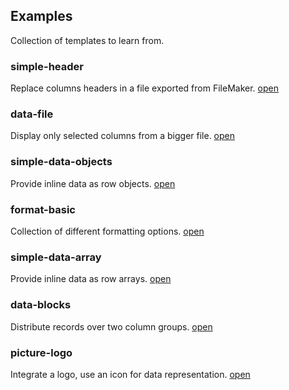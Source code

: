 ## Examples

Collection of templates to learn from.

### simple-header

Replace columns headers in a file exported from FileMaker. [open](./simple-header)

### data-file

Display only selected columns from a bigger file. [open](./data-file)

### simple-data-objects

Provide inline data as row objects.  [open](./simple-data-objects)


### format-basic

Collection of different formatting options. [open](./format-basic)


### simple-data-array

Provide inline data as row arrays. [open](./simple-data-array)

### data-blocks

Distribute records over two column groups. [open](./data-blocks)

### picture-logo

Integrate a logo, use an icon for data representation. [open](./picture-logo)

